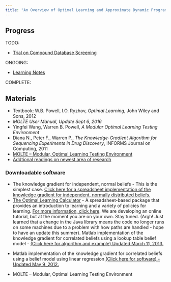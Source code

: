 ```yaml
---
title: "An Overview of Optimal Learning and Approximate Dynamic Programming"
---
```




## Progress
TODO:
* [Trial on Compound Database Screening](todo)

ONGOING:
* [Learning Notes]({{site.baseurl}}/ol-notes)

COMPLETE:

## Materials
* Textbook: W.B. Powell, I.O. Ryzhov, *Optimal Learning*, John Wiley and Sons, 2012
* *MOLTE User Manual, Update Sept 6, 2016*
* Yingfei Wang, Warren B. Powell, *A Modular Optimal Learning Testing Environment*
* Diana N., Peter F., Warren P., *The Knowledge-Gradient Algorithm for Sequencing Experiments in Drug Discovery*, INFORMS Journal on Computing, 2011
* [MOLTE – Modular, Optimal Learning Testing Environment](https://castlelab.princeton.edu/software/)
* [Addtional readings on newest area of research](https://castlelab.princeton.edu/optimal-learning/)

### Downloadable software

* The knowledge gradient for independent, normal beliefs - This is the simplest case. [Click here for a spreadsheet implementation of the knowledge gradient for independent, normally distributed beliefs.](http://optimallearning.princeton.edu/software/KnowledgeGradient_IndependentNormal.xlsx)
* [The Optimal Learning Calculator](http://optimallearning.princeton.edu/software/OptimalLearningCalculator.zip) - A spreadsheet-based package that provides an introduction to learning and a variety of policies for learning. [For more information, click here](http://optimallearning.princeton.edu/#OL_calculator). We are developing an online tutorial, but at the moment you are on your own. Stay tuned. (Argh! Just learned that a change in the Java library means the code no longer runs on some machines due to a problem with how paths are handled - hope to have an update this summer).
Matlab implementation of the knowledge gradient for correlated beliefs using a lookup table belief model - [(Click here for algorithm and example) Updated March 11, 2013.](http://optimallearning.princeton.edu/software/KGCB.zip)
- Matlab implementation of the knowledge gradient for correlated beliefs using a belief model using linear regression [(Click here for software) - Updated May 9, 2012.](http://optimallearning.princeton.edu/software/KGLinRegression.zip)
* MOLTE – Modular, Optimal Learning Testing Environment


